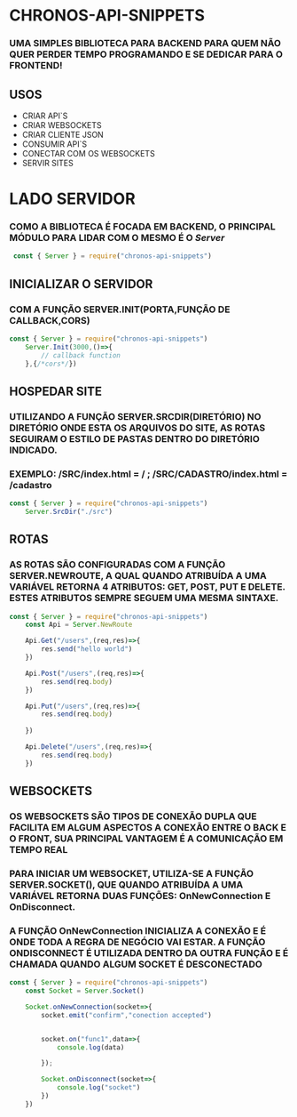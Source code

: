 # CHRONOS-API-SNIPPETS

### UMA SIMPLES BIBLIOTECA PARA BACKEND PARA QUEM NÃO QUER PERDER TEMPO PROGRAMANDO E SE DEDICAR PARA O FRONTEND!

## USOS

* CRIAR API`S
* CRIAR WEBSOCKETS
* CRIAR CLIENTE JSON
* CONSUMIR API`S
* CONECTAR COM OS WEBSOCKETS
* SERVIR SITES

# LADO SERVIDOR

### COMO A BIBLIOTECA É FOCADA EM BACKEND, O PRINCIPAL MÓDULO PARA LIDAR COM O MESMO É O _Server_

```javascript
 const { Server } = require("chronos-api-snippets")
``` 
## INICIALIZAR O SERVIDOR
### COM A FUNÇÃO SERVER.INIT(PORTA,FUNÇÃO DE CALLBACK,CORS)

```javascript
const { Server } = require("chronos-api-snippets")
	Server.Init(3000,()=>{
		// callback function
	},{/*cors*/})
``` 

## HOSPEDAR SITE
### UTILIZANDO A FUNÇÃO SERVER.SRCDIR(DIRETÓRIO) NO DIRETÓRIO ONDE ESTA OS ARQUIVOS DO SITE, AS ROTAS SEGUIRAM O ESTILO DE PASTAS DENTRO DO DIRETÓRIO INDICADO.  

### EXEMPLO: /SRC/index.html = / ; /SRC/CADASTRO/index.html = /cadastro

```javascript 
const { Server } = require("chronos-api-snippets")
	Server.SrcDir("./src")
``` 

## ROTAS 

### AS ROTAS SÃO CONFIGURADAS COM A FUNÇÃO SERVER.NEWROUTE, A QUAL QUANDO ATRIBUÍDA A UMA VARIÁVEL RETORNA 4 ATRIBUTOS: GET, POST, PUT E DELETE. ESTES ATRIBUTOS SEMPRE SEGUEM UMA MESMA SINTAXE.

```javascript
const { Server } = require("chronos-api-snippets")
	const Api = Server.NewRoute

	Api.Get("/users",(req,res)=>{
		res.send("hello world")
	})

	Api.Post("/users",(req,res)=>{
		res.send(req.body)
	})

	Api.Put("/users",(req,res)=>{
		res.send(req.body)
		
	})

	Api.Delete("/users",(req,res)=>{
		res.send(req.body)
	})

```

## WEBSOCKETS

### OS WEBSOCKETS SÃO TIPOS DE CONEXÃO DUPLA QUE FACILITA EM ALGUM ASPECTOS A CONEXÃO ENTRE O BACK E O FRONT, SUA PRINCIPAL VANTAGEM É A COMUNICAÇÃO EM TEMPO REAL

### PARA INICIAR UM WEBSOCKET, UTILIZA-SE A FUNÇÃO SERVER.SOCKET(), QUE QUANDO ATRIBUÍDA A UMA VARIÁVEL RETORNA DUAS FUNÇÕES:  OnNewConnection E OnDisconnect.

### A FUNÇÃO OnNewConnection INICIALIZA A CONEXÃO E É ONDE TODA A REGRA DE NEGÓCIO VAI ESTAR. A FUNÇÃO ONDISCONNECT É UTILIZADA DENTRO DA OUTRA FUNÇÃO E É CHAMADA QUANDO ALGUM SOCKET É DESCONECTADO


```javascript
const { Server } = require("chronos-api-snippets")
	const Socket = Server.Socket()

	Socket.onNewConnection(socket=>{
		socket.emit("confirm","conection accepted")


		socket.on("func1",data=>{
			console.log(data)

		});

		Socket.onDisconnect(socket=>{
			console.log("socket")
		})
	})
```












